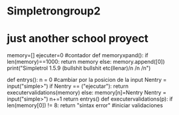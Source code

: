   # Simpletrongroup2
  # just another school proyect 
memory=[]
ejecuter=0 #contador
def memoryxpand():
	if len(memory)==1000:
		return memory
	else:
		memory.append([0])
print("Simpletrol 1.5.9 (bullshit bullshit etc(llenar)/n /n /n")

def entrys():
	n = 0 #cambiar por la posicion de la input
	Nentry = input("simple>")
	if Nentry == ("ejecutar"):
		return executervalidations(memory)
	else:
		memory[n]=Nentry
		Nentry = input("simple>")
		n+=1
		return entrys()
def executervalidations(p):
		if len(memory[0]) != 8:
			return "sintax error"
		 #iniciar validaciones
	
